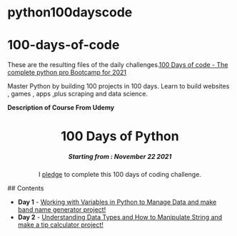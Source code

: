 # python100dayscode
# 100-days-of-code
These are the resulting files of the daily challenges.[100 Days of code - The complete python pro Bootcamp for 2021](https://www.udemy.com/course/100-days-of-code/#instructor-1)

Master Python by building 100 projects in 100 days.
Learn to build websites , games , apps ,plus scraping and data science.

**Description of Course From Udemy**
<h1 align="center"> 
100 Days of Python
</h1>
<h5 align="center">
Starting from : November 22 2021
</h5>
<p align="center">
I <a href="https://github.com/ashvi2021/100-days-of-course-within-python">pledge</a> to complete this 100 days of coding challenge.
</p>
## Contents

- <b>Day 1</b> - [Working with Variables in Python to Manage Data and make band name generator project! ](Day1/Day1_band-name_generator.py)
- <b>Day 2</b> - [Understanding Data Types and How to Manipulate String and make a tip calculator project!](Day2/Day2_Exercise2.py)

